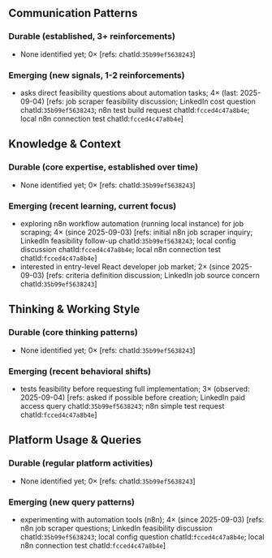 ## Communication Patterns
### Durable (established, 3+ reinforcements)
- None identified yet; 0× [refs: chatId:`35b99ef5638243`]

### Emerging (new signals, 1-2 reinforcements)
- asks direct feasibility questions about automation tasks; 4× (last: 2025-09-04) [refs: job scraper feasibility discussion; LinkedIn cost question chatId:`35b99ef5638243`; n8n test build request chatId:`fcced4c47a8b4e`; local n8n connection test chatId:`fcced4c47a8b4e`]

## Knowledge & Context
### Durable (core expertise, established over time)
- None identified yet; 0× [refs: chatId:`35b99ef5638243`]

### Emerging (recent learning, current focus)
- exploring n8n workflow automation (running local instance) for job scraping; 4× (since 2025-09-03) [refs: initial n8n job scraper inquiry; LinkedIn feasibility follow-up chatId:`35b99ef5638243`; local config discussion chatId:`fcced4c47a8b4e`; local n8n connection test chatId:`fcced4c47a8b4e`]
- interested in entry-level React developer job market; 2× (since 2025-09-03) [refs: criteria definition discussion; LinkedIn job source concern chatId:`35b99ef5638243`]

## Thinking & Working Style
### Durable (core thinking patterns)
- None identified yet; 0× [refs: chatId:`35b99ef5638243`]

### Emerging (recent behavioral shifts)
- tests feasibility before requesting full implementation; 3× (observed: 2025-09-04) [refs: asked if possible before creation; LinkedIn paid access query chatId:`35b99ef5638243`; n8n simple test request chatId:`fcced4c47a8b4e`]

## Platform Usage & Queries
### Durable (regular platform activities)
- None identified yet; 0× [refs: chatId:`35b99ef5638243`]

### Emerging (new query patterns)
- experimenting with automation tools (n8n); 4× (since 2025-09-03) [refs: n8n job scraper questions; LinkedIn feasibility discussion chatId:`35b99ef5638243`; local config question chatId:`fcced4c47a8b4e`; local n8n connection test chatId:`fcced4c47a8b4e`]